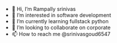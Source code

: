 - 👋 Hi, I’m Rampally srinivas
- 👀 I’m interested in software development
- 🌱 I’m currently learning fullstack python
- 💞️ I’m looking to collaborate on corporate
- 📫 How to reach me @srinivasgoud6547

<!---
srinivas6547/srinivas6547 is a ✨ special ✨ repository because its `README.md` (this file) appears on your GitHub profile.
You can click the Preview link to take a look at your changes.
--->
